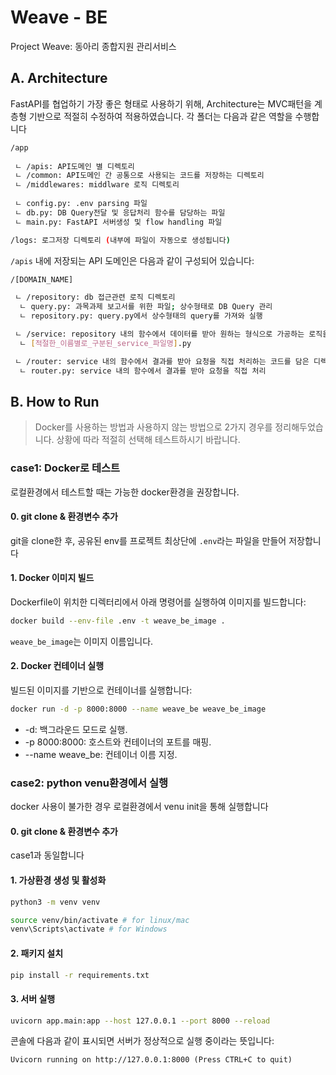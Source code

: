 # Weave - BE
Project Weave: 동아리 종합지원 관리서비스

## A. Architecture

FastAPI를 협업하기 가장 좋은 형태로 사용하기 위해, Architecture는 MVC패턴을 계층형 기반으로 적절히 수정하여 적용하였습니다.
각 폴더는 다음과 같은 역할을 수행합니다

```bash
/app
  
 ㄴ /apis: API도메인 별 디렉토리
 ㄴ /common: API도메인 간 공통으로 사용되는 코드를 저장하는 디렉토리
 ㄴ /middlewares: middlware 로직 디렉토리
  
 ㄴ config.py: .env parsing 파일
 ㄴ db.py: DB Query전달 및 응답처리 함수를 담당하는 파일
 ㄴ main.py: FastAPI 서버생성 및 flow handling 파일

/logs: 로그저장 디렉토리 (내부에 파일이 자동으로 생성됩니다)
```

`/apis` 내에 저장되는 API 도메인은 다음과 같이 구성되어 있습니다:

```bash
/[DOMAIN_NAME]

 ㄴ /repository: db 접근관련 로직 디렉토리
  ㄴ query.py: 과목과제 보고서를 위한 파일; 상수형태로 DB Query 관리
  ㄴ repository.py: query.py에서 상수형태의 query를 가져와 실행

 ㄴ /service: repository 내의 함수에서 데이터를 받아 원하는 형식으로 가공하는 로직을 관리하는 디렉토리
  ㄴ [적절한_이름별로_구분된_service_파일명].py

 ㄴ /router: service 내의 함수에서 결과를 받아 요청을 직접 처리하는 코드를 담은 디렉토리
  ㄴ router.py: service 내의 함수에서 결과를 받아 요청을 직접 처리
```

## B. How to Run

> Docker를 사용하는 방법과 사용하지 않는 방법으로 2가지 경우를 정리해두었습니다.
상황에 따라 적절히 선택해 테스트하시기 바랍니다.

### case1: Docker로 테스트

로컬환경에서 테스트할 때는 가능한 docker환경을 권장합니다.

#### 0. git clone & 환경변수 추가

git을 clone한 후, 공유된 env를 프로젝트 최상단에 `.env`라는 파일을 만들어 저장합니다

#### 1. Docker 이미지 빌드

Dockerfile이 위치한 디렉터리에서 아래 명령어를 실행하여 이미지를 빌드합니다:

```bash
docker build --env-file .env -t weave_be_image .
```

`weave_be_image`는 이미지 이름입니다.


#### 2. Docker 컨테이너 실행

빌드된 이미지를 기반으로 컨테이너를 실행합니다:

```bash
docker run -d -p 8000:8000 --name weave_be weave_be_image
```

- -d: 백그라운드 모드로 실행.
- -p 8000:8000: 호스트와 컨테이너의 포트를 매핑.
- --name weave_be: 컨테이너 이름 지정.


### case2: python venu환경에서 실행

docker 사용이 불가한 경우 로컬환경에서 venu init을 통해 실행합니다

#### 0. git clone & 환경변수 추가

case1과 동일합니다

#### 1. 가상환경 생성 및 활성화

```bash
python3 -m venv venv

source venv/bin/activate # for linux/mac
venv\Scripts\activate # for Windows
```

#### 2. 패키지 설치

```bash
pip install -r requirements.txt
```

#### 3. 서버 실행

```bash
uvicorn app.main:app --host 127.0.0.1 --port 8000 --reload
```

콘솔에 다음과 같이 표시되면 서버가 정상적으로 실행 중이라는 뜻입니다:

```shell
Uvicorn running on http://127.0.0.1:8000 (Press CTRL+C to quit)
```

